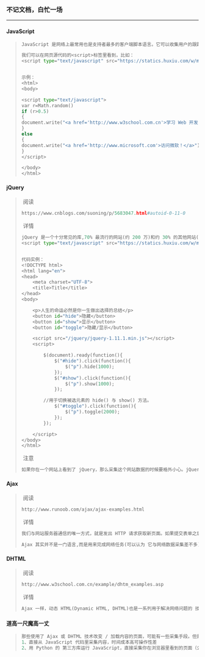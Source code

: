 ### 不记文档，白忙一场

------

#### JavaScript

> ```python
> JavaScript 是网络上最常用也是支持者最多的客户端脚本语言。它可以收集用户的跟踪数据,不需要重载页面直接提交表单，在页面嵌入多媒体文件，甚至运行网页游戏。
> 
> 我们可以在网页源代码的<script>标签里看到，比如：
> <script type="text/javascript" src="https://statics.huxiu.com/w/mini/static_2015/js/sea.js?v=201601150944"></script>
> 
> 
> 示例：
> <html>
> <body>
> 
> <script type="text/javascript">
> var r=Math.random()
> if (r>0.5) 
> {
> document.write("<a href='http://www.w3school.com.cn'>学习 Web 开发！</a>")
> }
> else
> {
> document.write("<a href='http://www.microsoft.com'>访问微软！</a>")
> }
> </script>
> 
> </body>
> </html>
> ```

#### jQuery

> ​	阅读
>
> ```python
> https://www.cnblogs.com/suoning/p/5683047.html#autoid-0-11-0
> ```
>
> ​	详情
>
> ```python
> jQuery 是一个十分常见的库,70% 最流行的网站(约 200 万)和约 30% 的其他网站(约 2 亿)都在使用。一个网站使用 jQuery 的特征,就是源代码里包含了 jQuery 入口,比如:
> <script type="text/javascript" src="https://statics.huxiu.com/w/mini/static_2015/js/jquery-1.11.1.min.js?v=201512181512"></script>
> 
> 
> 代码实例：
> <!DOCTYPE html>
> <html lang="en">
> <head>
>     <meta charset="UTF-8">
>     <title>Title</title>
> </head>
> <body>
> 
>     <p>人生的命运必然是你一生做出选择的总结</p>
>     <button id="hide">隐藏</button>
>     <button id="show">显示</button>
>     <button id="toggle">隐藏/显示</button>
> 
>     <script src="/jquery/jquery-1.11.1.min.js"></script>
>     <script>
> 
>         $(document).ready(function(){
>             $("#hide").click(function(){
>                 $("p").hide(1000);
>             });
>             $("#show").click(function(){
>                 $("p").show(1000);
>             });
> 
>         //用于切换被选元素的 hide() 与 show() 方法。
>             $("#toggle").click(function(){
>                 $("p").toggle(2000);
>             });
>         });
> 
>     </script>
> </body>
> </html>
> ```
>
> ​	注意
>
> ```python
> 如果你在一个网站上看到了 jQuery，那么采集这个网站数据的时候要格外小心。jQuery 可以动态地创建 HTML 内容,只有在 JavaScript 代码执行之后才会显示。如果你用传统的方法采集页面内容,就只能获得 JavaScript 代码执行之前页面上的内容
> ```

#### Ajax

> ​	阅读
>
> ```python
> http://www.runoob.com/ajax/ajax-examples.html
> ```
>
> ​	详情
>
> ```python
> 我们与网站服务器通信的唯一方式，就是发出 HTTP 请求获取新页面。如果提交表单之后，或从服务器获取信息之后，网站的页面不需要重新刷新，那么你访问的网站就在用Ajax 技术。
> 
> Ajax 其实并不是一门语言,而是用来完成网络任务(可以认为 它与网络数据采集差不多)的一系列技术。Ajax 全称是 Asynchronous JavaScript and XML(异步 JavaScript 和 XML)，网站不需要使用单独的页面请求就可以和网络服务器进行交互 (收发信息)。
> ```

#### DHTML

> ​	阅读
>
> ```python
> http://www.w3school.com.cn/example/dhtm_examples.asp
> ```
>
> ​	详情
>
> ```python
> Ajax 一样，动态 HTML(Dynamic HTML, DHTML)也是一系列用于解决网络问题的 技术集合。DHTML 是用客户端语言改变页面的 HTML 元素(HTML、CSS，或者二者皆 被改变)。比如页面上的按钮只有当用户移动鼠标之后才出现,背景色可能每次点击都会改变，或者用一个 Ajax 请求触发页面加载一段新内容，网页是否属于DHTML，关键要看有没有用 JavaScript 控制 HTML 和 CSS 元素
> ```

#### 道高一尺魔高一丈

> ```python
> 那些使用了 Ajax 或 DHTML 技术改变 / 加载内容的页面，可能有一些采集手段。但是用 Python 解决这个问题有两种途径
> 1、直接从 JavaScript 代码里采集内容，时间成本高可操作性差
> 2、用 Python 的 第三方库运行 JavaScript，直接采集你在浏览器里看到的页面（么么哒） -- selenium
> ```



